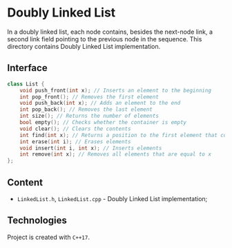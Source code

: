 # Doubly Linked List
In a doubly linked list, each node contains, besides the next-node link, 
a second link field pointing to the previous node in the sequence. This 
directory contains Doubly Linked List implementation.

## Interface
```cpp
class List {
    void push_front(int x); // Inserts an element to the beginning
    int pop_front(); // Removes the first element
    void push_back(int x); // Adds an element to the end
    int pop_back(); // Removes the last element
    int size(); // Returns the number of elements
    bool empty(); // Checks whether the container is empty
    void clear(); // Clears the contents
    int find(int x); // Returns a position to the first element that compares equal to x
    int erase(int i); // Erases elements
    void insert(int i, int x); // Inserts elements
    int remove(int x); // Removes all elements that are equal to x
};
```

## Content
* ```LinkedList.h```, ```LinkedList.cpp``` - Doubly Linked List implementation;

## Technologies
Project is created with ```C++17```.
